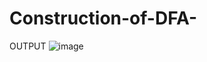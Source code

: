 # Construction-of-DFA-
OUTPUT
![image](https://user-images.githubusercontent.com/69521280/138770054-042866ec-9716-4405-8e0b-843af68469e2.png)
